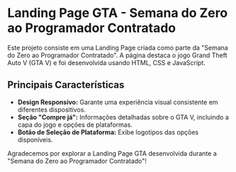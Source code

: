 # Landing Page GTA - Semana do Zero ao Programador Contratado

Este projeto consiste em uma Landing Page criada como parte da "Semana do Zero ao Programador Contratado". A página destaca o jogo Grand Theft Auto V (GTA V) e foi desenvolvida usando HTML, CSS e JavaScript.

## Principais Características

- **Design Responsivo:** Garante uma experiência visual consistente em diferentes dispositivos.
- **Seção "Compre já":** Informações detalhadas sobre o GTA V, incluindo a capa do jogo e opções de plataformas.
- **Botão de Seleção de Plataforma:** Exibe logotipos das opções disponíveis.

Agradecemos por explorar a Landing Page GTA desenvolvida durante a "Semana do Zero ao Programador Contratado"!
